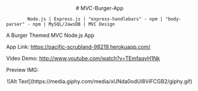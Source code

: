 <span style="display:block; text-align:center">
# MVC-Burger-App
</span>


            Node.js | Express.js | "express-handlebars" - npm | "body-parser" - npm | MySQL/JawsDB | MVC Design

A Burger Themed MVC Node.js App 

App Link: https://pacific-scrubland-98219.herokuapp.com/

Video Demo: http://www.youtube.com/watch?v=TEmfaqyH1Nk

Preview IMG:

<span style="display:block; text-align:center">
![Alt Text](https://media.giphy.com/media/xUNda0odUl8ViFCGB2/giphy.gif)
</span>


<span style="display:block; text-align:center">

</span>